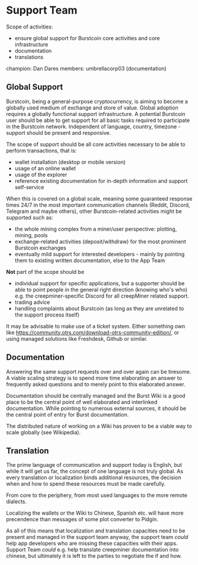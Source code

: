 Support Team
============

Scope of activities:

-   ensure global support for Burstcoin core activities and core infrastructure
-   documentation
-   translations

champion: Dan Dares members: umbrellacorp03 (documentation)

Global Support
--------------

Burstcoin, being a general-purpose cryptocurrency, is aiming to become a globally used medium of exchange and store of value. Global adoption requires a globally functional support infrastructure. A potential Burstcoin user should be able to get support for all basic tasks required to participate in the Burstcoin network. Independent of language, country, timezone - support should be present and responsive.

The scope of support should be all core activities necessary to be able to perform transactions, that is:

-   wallet installation (desktop or mobile version)
-   usage of an online wallet
-   usage of the explorer
-   reference existing documentation for in-depth information and support self-service

When this is covered on a global scale, meaning some guaranteed response times 24/7 in the most important communication channels (Reddit, Discord, Telegram and maybe others), other Burstcoin-related activities might be supported such as:

-   the whole mining complex from a miner/user perspective: plotting, mining, pools
-   exchange-related activities (deposit/withdraw) for the most prominent Burstcoin exchanges
-   eventually mild support for interested developers - mainly by pointing them to existing written documentation, else to the App Team

**Not** part of the scope should be

-   individual support for specific applications, but a supporter should be able to point people in the general right direction (knowing who's who) e.g. the creepminer-specific Discord for all creepMiner related support.
-   trading advice
-   handling complaints about Burstcoin (as long as they are unrelated to the support process itself)

It may be advisable to make use of a ticket system. Either something own like <https://community.otrs.com/download-otrs-community-edition/>, or using managed solutions like Freshdesk, Github or similar.

Documentation
-------------

Answering the same support requests over and over again can be tiresome. A viable scaling strategy is to spend more time elaborating an answer to frequently asked questions and to merely point to this elaborated answer.

Documentation should be centrally managed and the Burst Wiki is a good place to be the central point of well elaborated and interlinked documentation. While pointing to numerous external sources, it should be the central point of entry for Burst documentation.

The distributed nature of working on a Wiki has proven to be a viable way to scale globally (see Wikipedia).

Translation
-----------

The prime language of communication and support today is English, but while it will get us far, the concept of one language is not truly global. As every translation or localization binds additional resources, the decision when and how to spend these resources must be made carefully.

From core to the periphery, from most used languages to the more remote dialects.

Localizing the wallets or the Wiki to Chinese, Spanish etc. will have more precendence than messages of some plot converter to Pidgin.

As all of this means that localization and translation capacities need to be present and managed in the support team anyway, the support team *could* help app developers who are missing these capacities with their apps. Support Team *could* e.g. help translate creepminer documentation into chinese, but ultimately it is left to the parties to negotiate the if and how.
